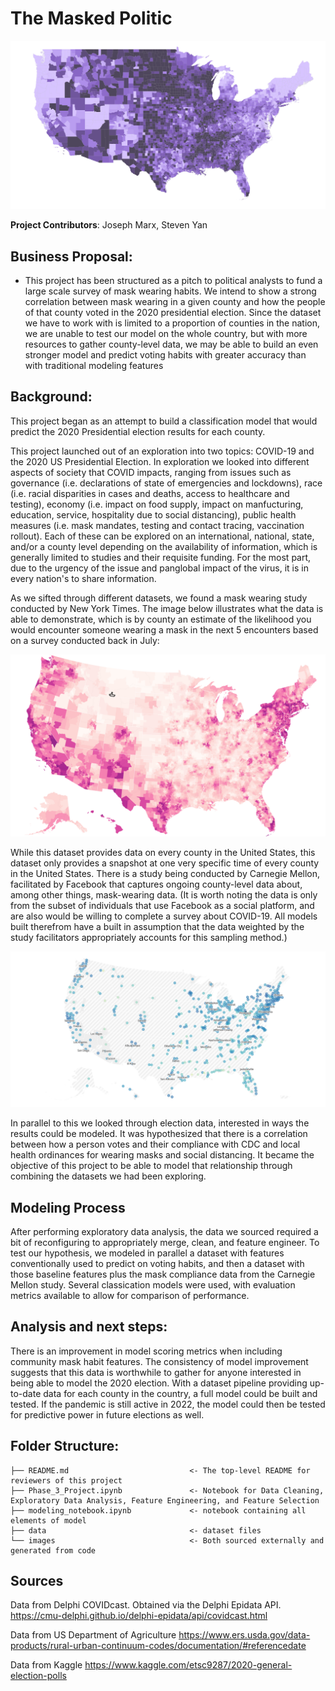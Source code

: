 # The Masked Politic
![country](images/county_conf_by_pop.png)

**Project Contributors**:  Joseph Marx, Steven Yan

## Business Proposal:
- This project has been structured as a pitch to political analysts to fund a large scale survey of mask wearing habits. We intend to show a strong correlation between mask wearing in a given county and how the people of that county voted in the 2020 presidential election. Since the dataset we have to work with is limited to a proportion of counties in the nation, we are unable to test our model on the whole country, but with more resources to gather county-level data, we may be able to build an even stronger model and predict voting habits with greater accuracy than with traditional modeling features

## Background:

This project began as an attempt to build a classification model that would predict the 2020 Presidential election results for each county. 

This project launched out of an exploration into two topics: COVID-19 and the 2020 US Presidential Election. In exploration we looked into different aspects of society that COVID impacts, ranging from issues such as governance (i.e. declarations of state of emergencies and lockdowns), race (i.e. racial disparities in cases and deaths, access to healthcare and testing), economy (i.e. impact on food supply, impact on manfucturing, education, service, hospitality due to social distancing), public health measures (i.e. mask mandates, testing and contact tracing, vaccination rollout).  Each of these can be explored on an international, national, state, and/or a county level depending on the availability of information, which is generally limited to studies and their requisite funding. For the most part, due to the urgency of the issue and panglobal impact of the virus, it is in every nation's to share information.

As we sifted through different datasets, we found a mask wearing study conducted by New York Times. The image below illustrates what the data is able to demonstrate, which is by county an estimate of the likelihood you would encounter someone wearing a mask in the next 5 encounters based on a survey conducted back in July:

<img src='images/fb_mask_data.png'>

While this dataset provides data on every county in the United States, this dataset only provides a snapshot at one very specific time of every county in the United States.  There is a study being conducted by Carnegie Mellon, facilitated by Facebook that captures ongoing county-level data about, among other things, mask-wearing data. (It is worth noting the data is only from the subset of individuals that use Facebook as a social platform, and are also would be willing to complete a survey about COVID-19. All models built therefrom have a built in assumption that the data weighted by the study facilitators appropriately accounts for this sampling method.)

<img src='images/delphi_dec.png'>

In parallel to this we looked through election data, interested in ways the results could be modeled. It was hypothesized that there is a correlation between how a person votes and their compliance with CDC and local health ordinances for wearing masks and social distancing. It became the objective of this project to be able to model that relationship through combining the datasets we had been exploring.

## Modeling Process
After performing exploratory data analysis, the data we sourced required a bit of reconfiguring to appropriately merge, clean, and feature engineer. To test our hypothesis, we modeled in parallel a dataset with features conventionally used to predict on voting habits, and then a dataset with those baseline features plus the mask
compliance data from the Carnegie Mellon study. Several classication models were used, with evaluation metrics available to allow for comparison of performance.

## Analysis and next steps:
There is an improvement in model scoring metrics when including community mask habit features. The consistency of model improvement suggests that this data is worthwhile to gather for anyone interested in being able to model the 2020 election. With a dataset pipeline providing up-to-date data for each county in the country, a full model could be built and tested. If the pandemic is still active in 2022, the model could then be tested for predictive power in future elections as well.

## Folder Structure:
```
├── README.md                           <- The top-level README for reviewers of this project
├── Phase_3_Project.ipynb               <- Notebook for Data Cleaning, Exploratory Data Analysis, Feature Engineering, and Feature Selection
├── modeling_notebook.ipynb             <- notebook containing all elements of model
├── data                                <- dataset files
└── images                              <- Both sourced externally and generated from code
```

## Sources

Data from Delphi COVIDcast. Obtained via the Delphi Epidata API. https://cmu-delphi.github.io/delphi-epidata/api/covidcast.html

Data from US Department of Agriculture https://www.ers.usda.gov/data-products/rural-urban-continuum-codes/documentation/#referencedate

Data from Kaggle https://www.kaggle.com/etsc9287/2020-general-election-polls
